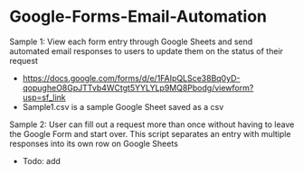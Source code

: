 # Google-Forms-Email-Automation

Sample 1: 
View each form entry through Google Sheets and send automated email responses to users to update them on the status of their request<br /> 
  * https://docs.google.com/forms/d/e/1FAIpQLSce38Bq0yD-qopugheO8GpJTTvb4WCtgt5YYLYLp9MQ8Pbodg/viewform?usp=sf_link
  * Sample1.csv is a sample Google Sheet saved as a csv

Sample 2: 
User can fill out a request more than once without having to leave the Google Form and start over. This script separates an entry with multiple responses into its own row on Google Sheets<br/>
  * Todo: add 
